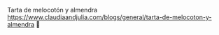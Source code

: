 Tarta de melocotón y almendra	https://www.claudiaandjulia.com/blogs/general/tarta-de-melocoton-y-almendra	
਍